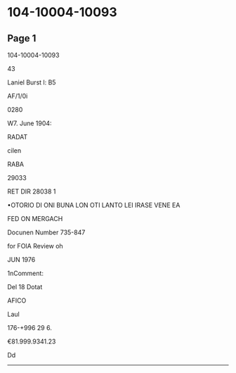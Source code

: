 # 104-10004-10093

## Page 1

104-10004-10093

43

Laniel Burst l: B5

AF/1/0i

0280

W7. June 1904:

RADAT

cilen

RABA

29033

RET DIR 28038 1

•OTORIO DI ONI BUNA LON OTI LANTO LEI IRASE VENE EA

FED ON MERGACH

Docunen Number 735-847

for FOIA Review oh

JUN 1976

1nComment:

Del 18 Dotat

AFICO

Laul

176-+996 29 6.

€81.999.9341.23

Dd

---

